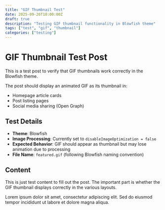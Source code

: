 ```yaml
---
title: "GIF Thumbnail Test"
date: 2025-09-26T10:00:00Z
draft: true
description: "Testing GIF thumbnail functionality in Blowfish theme"
tags: ["test", "gif", "thumbnail"]
categories: ["testing"]
---
```


# GIF Thumbnail Test Post

This is a test post to verify that GIF thumbnails work correctly in the Blowfish theme.

The post should display an animated GIF as its thumbnail in:
- Homepage article cards
- Post listing pages
- Social media sharing (Open Graph)

## Test Details

- **Theme**: Blowfish
- **Image Processing**: Currently set to `disableImageOptimization = false`
- **Expected Behavior**: GIF should appear as thumbnail but may lose animation due to processing
- **File Name**: `featured.gif` (following Blowfish naming convention)

## Content

This is just test content to fill out the post. The important part is whether the GIF thumbnail displays correctly in the various layouts.

Lorem ipsum dolor sit amet, consectetur adipiscing elit. Sed do eiusmod tempor incididunt ut labore et dolore magna aliqua.